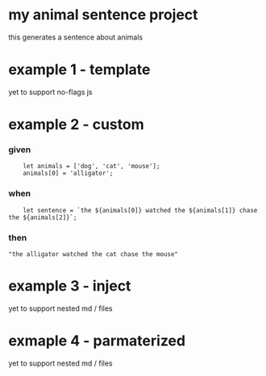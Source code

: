 # my animal sentence project

this generates a sentence about animals

# example 1 - template

yet to support no-flags js

# example 2 - custom

### given

```
    let animals = ['dog', 'cat', 'mouse'];
    animals[0] = 'alligator';
```

### when

```
    let sentence = `the ${animals[0]} watched the ${animals[1]} chase the ${animals[2]}`;
```

### then

```
"the alligator watched the cat chase the mouse"
```

# example 3 - inject

yet to support nested md / files

# exmaple 4 - parmaterized

yet to support nested md / files
